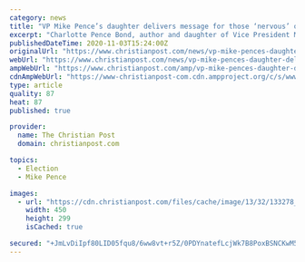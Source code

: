 ```yaml
---
category: news
title: "VP Mike Pence’s daughter delivers message for those ‘nervous’ on Election Day"
excerpt: "Charlotte Pence Bond, author and daughter of Vice President Mike Pence and second lady Karen Pence, delivered a powerful message on Tuesday about the 2020 presidential election and the importance of following God amid political and social unrest."
publishedDateTime: 2020-11-03T15:24:00Z
originalUrl: "https://www.christianpost.com/news/vp-mike-pences-daughter-delivers-election-day-message.html"
webUrl: "https://www.christianpost.com/news/vp-mike-pences-daughter-delivers-election-day-message.html"
ampWebUrl: "https://www.christianpost.com/amp/vp-mike-pences-daughter-delivers-election-day-message.html"
cdnAmpWebUrl: "https://www-christianpost-com.cdn.ampproject.org/c/s/www.christianpost.com/amp/vp-mike-pences-daughter-delivers-election-day-message.html"
type: article
quality: 87
heat: 87
published: true

provider:
  name: The Christian Post
  domain: christianpost.com

topics:
  - Election
  - Mike Pence

images:
  - url: "https://cdn.christianpost.com/files/cache/image/13/32/133278_w_450_300.jpg"
    width: 450
    height: 299
    isCached: true

secured: "+JmLvDiIpf80LID05fqu8/6ww8vt+r5Z/0PDYnatefLcjWk7B8PoxBSNCKwM5Osbm1gRZGI8bHlssz0YZ6i3R8oWfyrcapjpMp40mzMj0DX2XUUF7+exHYdviut6f6DsQ/93XvDCi7ztnHB9zolnCpTjPAXMjwxQVEpKVqB1+7BYzps/9kxZ2HyKFcbYcmADjdQvqG679zDrP968TnYmXP5xevTCU5XhwalS+teKSjSv3SkivFyavAfihnTaXTHHncrBsQamgmoehym7OpN7otm6fJImVNMfbT7pb3/Tpcf/uXwQe99tL3Zw60mmiUfcgWmdeVWAQsEnM2D0Q4FX5CqxAhvA8DLLcvS+JS7dcBs=;E4b+OTbb+rC1oI1LnGW2rw=="
---
```


